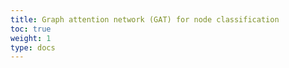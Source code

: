 ```yaml
---
title: Graph attention network (GAT) for node classification
toc: true
weight: 1
type: docs
---
```

